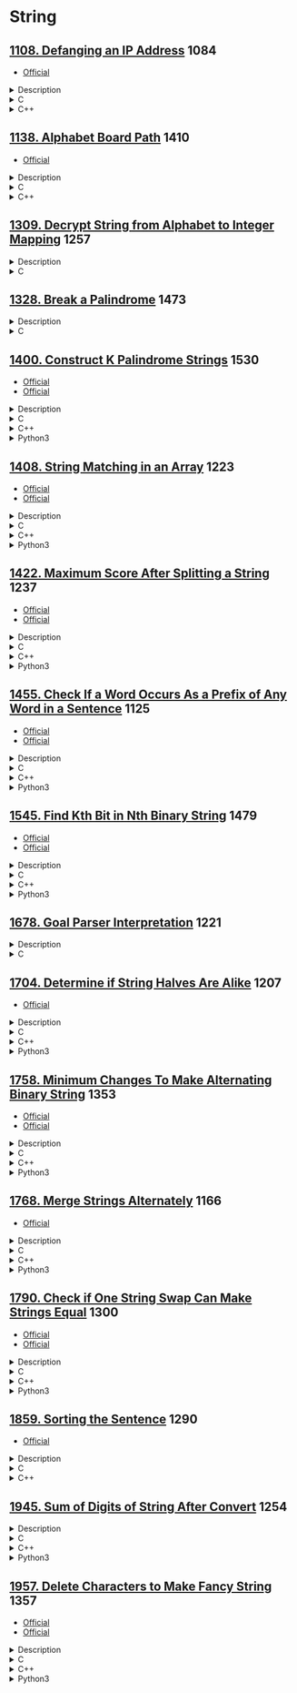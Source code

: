 # String

## [1108. Defanging an IP Address](https://leetcode.com/problems/defanging-an-ip-address/)  1084

- [Official](https://leetcode.cn/problems/defanging-an-ip-address/solutions/1612962/ip-di-zhi-wu-xiao-hua-by-leetcode-soluti-7q15/)

<details><summary>Description</summary>

```text
Given a valid (IPv4) IP address, return a defanged version of that IP address.

A defanged IP address replaces every period "." with "[.]".

Example 1:
Input: address = "1.1.1.1"
Output: "1[.]1[.]1[.]1"

Example 2:
Input: address = "255.100.50.0"
Output: "255[.]100[.]50[.]0"

Constraints:
The given address is a valid IPv4 address.
```

</details>

<details><summary>C</summary>

```c
char* defangIPaddr(char* address) {
    char* pRetVal = NULL;

    int len = strlen(address);
    int returnSize = len + 3 * 2 + 1;
    pRetVal = (char*)malloc(returnSize * sizeof(char));
    if (pRetVal == NULL) {
        perror("malloc");
        return pRetVal;
    }
    memset(pRetVal, 0, returnSize * sizeof(char));

#if (1)
    printf("for\n");

    int idx = 0;
    int i;
    for (i = 0; i < len; ++i) {
        if (address[i] == '.') {
            pRetVal[idx++] = '[';
            pRetVal[idx++] = '.';
            pRetVal[idx++] = ']';
        } else {
            pRetVal[idx++] = address[i];
        }
    }
#else
    printf("sscanf\n");

    int ip1, ip2, ip3, ip4;
    sscanf(address, "%d.%d.%d.%d", &ip1, &ip2, &ip3, &ip4);
    snprintf(pRetVal, returnSize * sizeof(char), "%d[.]%d[.]%d[.]%d", ip1, ip2, ip3, ip4);
#endif

    return pRetVal;
}
```

</details>

<details><summary>C++</summary>

```c++
class Solution {
   public:
    string defangIPaddr(string address) {
        string retVal;

        for (auto c : address) {
            if (c == '.') {
                retVal += "[.]";
            } else {
                retVal += c;
            }
        }

        return retVal;
    }
};
```

</details>

## [1138. Alphabet Board Path](https://leetcode.com/problems/alphabet-board-path/)  1410

- [Official](https://leetcode.cn/problems/alphabet-board-path/solutions/2105828/zi-mu-ban-shang-de-lu-jing-by-leetcode-s-c30t/)

<details><summary>Description</summary>

```text
On an alphabet board, we start at position (0, 0), corresponding to character board[0][0].

Here, board = ["abcde", "fghij", "klmno", "pqrst", "uvwxy", "z"], as shown in the diagram below.
+-------------------+
| a | b | c | d | e |
|-------------------|
| f | g | h | i | k |
|-------------------|
| k | l | m | n | o |
|-------------------|
| p | q | r | s | t |
|-------------------|
| u | v | w | x | y |
|-------------------+
| z |
+---+

We may make the following moves:
- 'U' moves our position up one row, if the position exists on the board;
- 'D' moves our position down one row, if the position exists on the board;
- 'L' moves our position left one column, if the position exists on the board;
- 'R' moves our position right one column, if the position exists on the board;
- '!' adds the character board[r][c] at our current position (r, c) to the answer.
(Here, the only positions that exist on the board are positions with letters on them.)

Return a sequence of moves that makes our answer equal to target in the minimum number of moves.
You may return any path that does so.

Example 1:
Input: target = "leet"
Output: "DDR!UURRR!!DDD!"

Example 2:
Input: target = "code"
Output: "RR!DDRR!UUL!R!"

Constraints:
1 <= target.length <= 100
target consists only of English lowercase letters.
```

<details><summary>Hint</summary>

```text
1. Create a hashmap from letter to position on the board.
2. Now for each letter, try moving there in steps, where at each step you check if it is inside the boundaries of the board.
```

</details>

</details>

<details><summary>C</summary>

```c
char* alphabetBoardPath(char* target) {
    char* pRetVal = NULL;

    int len = strlen(target);
    pRetVal = (char*)calloc(10 * len, sizeof(char));
    if (pRetVal == NULL) {
        perror("calloc");
        return pRetVal;
    }
    int idx = 0;

    int src[2];
    memset(src, 0, sizeof(src));
    int dest[2];
    memset(dest, 0, sizeof(dest));
    int row, col, move;
    int i;
    for (i = 0; i < len; ++i) {
        dest[0] = (target[i] - 'a') / 5;
        dest[1] = (target[i] - 'a') % 5;

        row = dest[0] - src[0];
        col = dest[1] - src[1];

        /* Because Address of 'z'
         *  Notice that moving down and moving right, may move into a square that doesn't exist.
         *  To avoid this, we put L U before R D.
         *
         *  You may return any path that does so.
         */
        if (row < 0) {
            for (move = 0; move < abs(row); ++move) {
                pRetVal[idx++] = 'U';
            }
        }
        if (col < 0) {
            for (move = 0; move < abs(col); ++move) {
                pRetVal[idx++] = 'L';
            }
        }
        if (row > 0) {
            for (move = 0; move < abs(row); ++move) {
                pRetVal[idx++] = 'D';
            }
        }
        if (col > 0) {
            for (move = 0; move < abs(col); ++move) {
                pRetVal[idx++] = 'R';
            }
        }
        pRetVal[idx++] = '!';

        memcpy(src, dest, sizeof(src));
    }

    return pRetVal;
}
```

</details>

<details><summary>C++</summary>

```c++
class Solution {
   public:
    string alphabetBoardPath(string target) {
        string retVal;

        vector<int> src(2, 0);
        vector<int> dest(2, 0);
        for (auto c : target) {
            dest[0] = (c - 'a') / 5;
            dest[1] = (c - 'a') % 5;

            int rowMove = dest[0] - src[0];
            int colMove = dest[1] - src[1];

            /* Because Address of 'z'
             *  Notice that moving down and moving right, may move into a square that doesn't exist.
             *  To avoid this, we put L U before R D.
             *
             *  You may return any path that does so.
             */
            if (rowMove < 0) {
                retVal += string(-rowMove, 'U');
            }
            if (colMove < 0) {
                retVal += string(-colMove, 'L');
            }
            if (rowMove > 0) {
                retVal += string(rowMove, 'D');
            }
            if (colMove > 0) {
                retVal += string(colMove, 'R');
            }
            retVal += '!';

            src = dest;
        }

        return retVal;
    }
};
```

</details>

## [1309. Decrypt String from Alphabet to Integer Mapping](https://leetcode.com/problems/decrypt-string-from-alphabet-to-integer-mapping/)  1257

<details><summary>Description</summary>

```text
You are given a string s formed by digits and '#'. We want to map s to English lowercase characters as follows:
- Characters ('a' to 'i') are represented by ('1' to '9') respectively.
- Characters ('j' to 'z') are represented by ('10#' to '26#') respectively.
Return the string formed after mapping.

The test cases are generated so that a unique mapping will always exist.

Example 1:
Input: s = "10#11#12"
Output: "jkab"
Explanation: "j" -> "10#" , "k" -> "11#" , "a" -> "1" , "b" -> "2".

Example 2:
Input: s = "1326#"
Output: "acz"

Constraints:
1 <= s.length <= 1000
s consists of digits and the '#' letter.
s will be a valid string such that mapping is always possible.
```

</details>

<details><summary>C</summary>

```c
char* freqAlphabets(char* s) {
    char* pRetVal = s;

    int len = strlen(s);
    int index = 0;
    int i;
    for (i=0; i<len; ++i) {
        if (((i+2) < len) && (s[i+2] == '#')) {
            s[index++] = (10 * (s[i] - '0') + (s[i+1] - '0')) - 1 + 'a';
            i += 2;
        }
        else {
            s[index++] = (s[i] - '0') - 1 + 'a';
        }
    }
    s[index] = 0;

    return pRetVal;
}
```

</details>

## [1328. Break a Palindrome](https://leetcode.com/problems/break-a-palindrome/)  1473

<details><summary>Description</summary>

```text
Given a palindromic string of lowercase English letters palindrome,
replace exactly one character with any lowercase English letter
so that the resulting string is not a palindrome and that it is the lexicographically smallest one possible.

Return the resulting string. If there is no way to replace a character to make it not a palindrome, return an empty string.

A string a is lexicographically smaller than a string b (of the same length) if in the first position where a and b differ,
a has a character strictly smaller than the corresponding character in b.
For example, "abcc" is lexicographically smaller than "abcd"
because the first position they differ is at the fourth character, and 'c' is smaller than 'd'.

Example 1:
Input: palindrome = "abccba"
Output: "aaccba"
Explanation: There are many ways to make "abccba" not a palindrome, such as "zbccba", "aaccba", and "abacba".
Of all the ways, "aaccba" is the lexicographically smallest.

Example 2:
Input: palindrome = "a"
Output: ""
Explanation: There is no way to replace a single character to make "a" not a palindrome, so return an empty string.

Constraints:
1 <= palindrome.length <= 1000
palindrome consists of only lowercase English letters.
```

</details>

<details><summary>C</summary>

```c
char * breakPalindrome(char * palindrome){
    char* pRetVal = "";

    int len = strlen(palindrome);
    // There is no way to replace a single character
    if (len == 1)
    {
        return pRetVal;
    }

    int head = 0;
    int tail = len - 1;
    while (head < tail)
    {
        // replace first to lexicographically smallest
        if (*(palindrome+head) != 'a')
        {
            *(palindrome+head) = 'a';
            break;
        }
        ++head;
        --tail;
    }
    // update last character to lexicographically smallest
    if (head >= tail)
    {
        *(palindrome + len - 1) = 'b';
    }
    pRetVal = palindrome;

    return pRetVal;
}
```

</details>

## [1400. Construct K Palindrome Strings](https://leetcode.com/problems/construct-k-palindrome-strings/)  1530

- [Official](https://leetcode.com/problems/construct-k-palindrome-strings/editorial/)
- [Official](https://leetcode.cn/problems/construct-k-palindrome-strings/solutions/198217/gou-zao-k-ge-hui-wen-zi-fu-chuan-by-leetcode-solut/)

<details><summary>Description</summary>

```text
Given a string s and an integer k,
return true if you can use all the characters in s to construct k palindrome strings or false otherwise.

Example 1:
Input: s = "annabelle", k = 2
Output: true
Explanation: You can construct two palindromes using all characters in s.
Some possible constructions "anna" + "elble", "anbna" + "elle", "anellena" + "b"

Example 2:
Input: s = "leetcode", k = 3
Output: false
Explanation: It is impossible to construct 3 palindromes using all the characters of s.

Example 3:
Input: s = "true", k = 4
Output: true
Explanation: The only possible solution is to put each character in a separate string.

Constraints:
1 <= s.length <= 10^5
s consists of lowercase English letters.
1 <= k <= 10^5
```

<details><summary>Hint</summary>

```text
1. If the s.length < k we cannot construct k strings from s and answer is false.
2. If the number of characters that have odd counts is > k
   then the minimum number of palindrome strings we can construct is > k and answer is false.
3. Otherwise you can construct exactly k palindrome strings and answer is true (why ?).
```

</details>

</details>

<details><summary>C</summary>

```c
bool canConstruct(char* s, int k) {
    bool retVal = false;

    int sSize = strlen(s);
    if (sSize < k) {
        return retVal;
    } else if (sSize == k) {
        retVal = true;
        return retVal;
    }

    int frequencySize = 26;  // s consists of lowercase English letters.
    int frequency[frequencySize];
    memset(frequency, 0, sizeof(frequency));
    for (int i = 0; i < sSize; ++i) {
        frequency[s[i] - 'a']++;
    }

    int oddCount = 0;
    for (int i = 0; i < frequencySize; ++i) {
        if (frequency[i] % 2 == 1) {
            oddCount++;
        }
    }

    if (oddCount <= k) {
        retVal = true;
    }

    return retVal;
}
```

</details>

<details><summary>C++</summary>

```c++
class Solution {
   public:
    bool canConstruct(string s, int k) {
        int retVal = false;

        int sSize = s.size();
        if (sSize < k) {
            return retVal;
        } else if (sSize == k) {
            retVal = true;
            return retVal;
        }

        vector<int> frequency(26, 0);  // s consists of lowercase English letters.
        for (auto& chr : s) {
            frequency[chr - 'a']++;
        }

        int oddCount = 0;
        for (auto count : frequency) {
            if (count % 2 == 1) {
                oddCount++;
            }
        }

        if (oddCount <= k) {
            retVal = true;
        }

        return retVal;
    }
};
```

</details>

<details><summary>Python3</summary>

```python
class Solution:
    def canConstruct(self, s: str, k: int) -> bool:
        retVal = False

        sSize = len(s)
        if sSize < k:
            return retVal
        elif sSize == k:
            retVal = True
            return retVal

        frequency = [0] * 26  # s consists of lowercase English letters.
        for c in s:
            frequency[ord(c) - ord("a")] += 1

        oddCount = 0
        for count in frequency:
            if count % 2 == 1:
                oddCount += 1

        if oddCount <= k:
            retVal = True

        return retVal
```

</details>

## [1408. String Matching in an Array](https://leetcode.com/problems/string-matching-in-an-array/)  1223

- [Official](https://leetcode.com/problems/string-matching-in-an-array/editorial/)
- [Official](https://leetcode.cn/problems/string-matching-in-an-array/solutions/1723228/shu-zu-zhong-de-zi-fu-chuan-pi-pei-by-le-rpmt/)

<details><summary>Description</summary>

```text
Given an array of string words, return all strings in words that is a substring of another word.
You can return the answer in any order.

A substring is a contiguous sequence of characters within a string

Example 1:
Input: words = ["mass","as","hero","superhero"]
Output: ["as","hero"]
Explanation: "as" is substring of "mass" and "hero" is substring of "superhero".
["hero","as"] is also a valid answer.

Example 2:
Input: words = ["leetcode","et","code"]
Output: ["et","code"]
Explanation: "et", "code" are substring of "leetcode".

Example 3:
Input: words = ["blue","green","bu"]
Output: []
Explanation: No string of words is substring of another string.

Constraints:
1 <= words.length <= 100
1 <= words[i].length <= 30
words[i] contains only lowercase English letters.
All the strings of words are unique.
```

<details><summary>Hint</summary>

```text
1. Bruteforce to find if one string is substring of another or use KMP algorithm.
```

</details>

</details>

<details><summary>C</summary>

```c
void computeLPSArray(char* substring, int substringSize, int* lps) {
    int length = 0;
    int currentIndex = 1;
    while (currentIndex < substringSize) {
        if (substring[currentIndex] == substring[length]) {
            length++;
            lps[currentIndex] = length;
            currentIndex++;
            continue;
        }

        if (length > 0) {
            length = lps[length - 1];  // Backtrack using LPS array to find a shorter match.
        } else {
            currentIndex++;
        }
    }
}
bool isSubstringOf(char* substring, int substringSize, char* main, int mainSize, int* lps) {
    bool retVal = false;

    int mainIndex = 0;
    int substringIndex = 0;
    while (mainIndex < mainSize) {
        if (main[mainIndex] == substring[substringIndex]) {
            substringIndex++;
            mainIndex++;
            if (substringIndex == substringSize) {
                retVal = true;
                return retVal;
            }
            continue;
        }

        if (substringIndex > 0) {
            substringIndex = lps[substringIndex - 1];  // Use the LPS to skip unnecessary comparisons.
        } else {
            mainIndex++;
        }
    }

    return retVal;
}
/**
 * Note: The returned array must be malloced, assume caller calls free().
 */
char** stringMatching(char** words, int wordsSize, int* returnSize) {
    char** pRetVal = NULL;

    (*returnSize) = 0;
    pRetVal = (char**)malloc(sizeof(char*) * wordsSize);
    if (pRetVal == NULL) {
        perror("malloc");
        return pRetVal;
    }

    int* pLPS = NULL;
    int currentWordSize, otherWordSize;
    int currentWordIndex, otherWordIndex;
    for (currentWordIndex = 0; currentWordIndex < wordsSize; currentWordIndex++) {
        currentWordSize = strlen(words[currentWordIndex]);
        pLPS = (int*)calloc(currentWordSize, sizeof(int));
        if (pLPS == NULL) {
            perror("calloc");
            return pRetVal;
        }
        computeLPSArray(words[currentWordIndex], currentWordSize, pLPS);

        // Compare the current word with all other words.
        for (otherWordIndex = 0; otherWordIndex < wordsSize; otherWordIndex++) {
            if (currentWordIndex == otherWordIndex) {
                continue;  // Skip comparing the word with itself.
            }

            // Check if the current word is a substring of another word.
            currentWordSize = strlen(words[currentWordIndex]);
            otherWordSize = strlen(words[otherWordIndex]);
            if (isSubstringOf(words[currentWordIndex], currentWordSize, words[otherWordIndex], otherWordSize, pLPS) ==
                true) {
                pRetVal[(*returnSize)++] = words[currentWordIndex];
                break;  // No need to check further for this word.
            }
        }

        free(pLPS);
        pLPS = NULL;
    }

    return pRetVal;
}
```

</details>

<details><summary>C++</summary>

```c++
class Solution {
   private:
    vector<int> computeLPSArray(string &substring) {
        vector<int> retVal;

        int substringSize = substring.size();
        retVal.assign(substringSize, 0);

        int length = 0;
        int currentIndex = 1;
        while (currentIndex < substringSize) {
            if (substring[currentIndex] == substring[length]) {
                length++;
                retVal[currentIndex] = length;
                currentIndex++;
                continue;
            }

            if (length > 0) {
                length = retVal[length - 1];  // Backtrack using LPS array to find a shorter match.
            } else {
                currentIndex++;
            }
        }

        return retVal;
    }
    bool isSubstringOf(string &substring, string &main, vector<int> &lps) {
        bool retVal = false;

        int mainSize = main.size();
        int substringSize = substring.size();
        int mainIndex = 0;
        int substringIndex = 0;
        while (mainIndex < mainSize) {
            if (main[mainIndex] == substring[substringIndex]) {
                substringIndex++;
                mainIndex++;
                if (substringIndex == substringSize) {
                    retVal = true;
                    return retVal;
                }
                continue;
            }

            if (substringIndex > 0) {
                substringIndex = lps[substringIndex - 1];  // Use the LPS to skip unnecessary comparisons.
            } else {
                mainIndex++;
            }
        }

        return retVal;
    }

   public:
    vector<string> stringMatching(vector<string> &words) {
        vector<string> retVal;

        int wordsSize = words.size();
        for (int currentWordIndex = 0; currentWordIndex < wordsSize; currentWordIndex++) {
            vector<int> lps = computeLPSArray(words[currentWordIndex]);

            // Compare the current word with all other words.
            for (int otherWordIndex = 0; otherWordIndex < wordsSize; otherWordIndex++) {
                if (currentWordIndex == otherWordIndex) {
                    continue;  // Skip comparing the word with itself.
                }

                // Check if the current word is a substring of another word.
                if (isSubstringOf(words[currentWordIndex], words[otherWordIndex], lps) == true) {
                    retVal.emplace_back(words[currentWordIndex]);
                    break;  // No need to check further for this word.
                }
            }
        }

        return retVal;
    }
};
```

</details>

<details><summary>Python3</summary>

```python
class Solution:
    def computeLPSArray(self, substring: str) -> List[int]:
        retVal = []

        substringSize = len(substring)
        retVal = [0] * substringSize

        length = 0
        currentIndex = 1
        while currentIndex < substringSize:
            if substring[currentIndex] == substring[length]:
                length += 1
                retVal[currentIndex] = length
                currentIndex += 1
                continue

            if length > 0:  # Backtrack using Longest Prefix Suffix Array to find a shorter match.
                length = retVal[length - 1]
            else:
                currentIndex += 1

        return retVal

    def isSubstringOf(self, substring: str, main: str, lps) -> bool:
        retVal = False

        mainSize = len(main)
        substringSize = len(substring)
        mainIndex = 0
        substringIndex = 0
        while mainIndex < mainSize:
            if main[mainIndex] == substring[substringIndex]:
                mainIndex += 1
                substringIndex += 1
                if substringIndex == substringSize:
                    retVal = True
                    return retVal
                continue

            if substringIndex > 0:
                # Use the Longest Prefix Suffix to skip unnecessary comparisons.
                substringIndex = lps[substringIndex - 1]
            else:
                mainIndex += 1

        return retVal

    def stringMatching(self, words: List[str]) -> List[str]:
        retVal = []

        wordsSize = len(words)
        for currentWordIndex in range(wordsSize):
            lps = self.computeLPSArray(words[currentWordIndex])

            # Compare the current word with all other words.
            for otherWordIndex in range(wordsSize):
                if currentWordIndex == otherWordIndex:
                    continue  # Skip comparing the word with itself.

                # Check if the current word is a substring of another word.
                if self.isSubstringOf(words[currentWordIndex], words[otherWordIndex], lps) == True:
                    retVal.append(words[currentWordIndex])
                    break  # No need to check further for this word.

        return retVal
```

</details>

## [1422. Maximum Score After Splitting a String](https://leetcode.com/problems/maximum-score-after-splitting-a-string/)  1237

- [Official](https://leetcode.com/problems/maximum-score-after-splitting-a-string/editorial/)
- [Official](https://leetcode.cn/problems/maximum-score-after-splitting-a-string/solutions/1743691/fen-ge-zi-fu-chuan-de-zui-da-de-fen-by-l-7u5p/)

<details><summary>Description</summary>

```text
Given a string s of zeros and ones, return the maximum score after splitting the string into two non-empty substrings
(i.e. left substring and right substring).

The score after splitting a string is the number of zeros in the left substring
plus the number of ones in the right substring.

Example 1:
Input: s = "011101"
Output: 5
Explanation:
All possible ways of splitting s into two non-empty substrings are:
left = "0" and right = "11101", score = 1 + 4 = 5
left = "01" and right = "1101", score = 1 + 3 = 4
left = "011" and right = "101", score = 1 + 2 = 3
left = "0111" and right = "01", score = 1 + 1 = 2
left = "01110" and right = "1", score = 2 + 1 = 3

Example 2:
Input: s = "00111"
Output: 5
Explanation: When left = "00" and right = "111", we get the maximum score = 2 + 3 = 5

Example 3:
Input: s = "1111"
Output: 3

Constraints:
2 <= s.length <= 500
The string s consists of characters '0' and '1' only.
```

<details><summary>Hint</summary>

```text
1. Precompute a prefix sum of ones ('1').
2. Iterate from left to right counting the number of zeros ('0'),
   then use the precomputed prefix sum for counting ones ('1').
   Update the answer.
```

</details>

</details>

<details><summary>C</summary>

```c
int maxScore(char* s) {
    int retVal = 0;

    int sSize = strlen(s);
    int i;

    int ones = 0;
    for (i = 0; i < sSize; ++i) {
        if (s[i] == '1') {
            ones++;
        }
    }

    int zeros = 0;
    for (i = 0; i < sSize - 1; ++i) {
        if (s[i] == '0') {
            zeros++;
        } else {
            ones--;
        }

        retVal = fmax(retVal, (zeros + ones));
    }

    return retVal;
}
```

</details>

<details><summary>C++</summary>

```c++
class Solution {
   public:
    int maxScore(string s) {
        int retVal = 0;

        int sSize = s.size();

        int ones = 0;
        for (int i = 0; i < sSize; ++i) {
            if (s[i] == '1') {
                ones++;
            }
        }

        int zeros = 0;
        for (int i = 0; i < sSize - 1; ++i) {
            if (s[i] == '0') {
                zeros++;
            } else {
                ones--;
            }

            retVal = max(retVal, (zeros + ones));
        }

        return retVal;
    }
};
```

</details>

<details><summary>Python3</summary>

```python
class Solution:
    def maxScore(self, s: str) -> int:
        retVal = 0

        sSize = len(s)

        ones = 0
        for i in range(sSize):
            if s[i] == '1':
                ones += 1

        zeros = 0
        for i in range(sSize-1):
            if s[i] == '0':
                zeros += 1
            else:
                ones -= 1

            retVal = max(retVal, (zeros + ones))

        return retVal
```

</details>

## [1455. Check If a Word Occurs As a Prefix of Any Word in a Sentence](https://leetcode.com/problems/check-if-a-word-occurs-as-a-prefix-of-any-word-in-a-sentence/)  1125

- [Official](https://leetcode.com/problems/check-if-a-word-occurs-as-a-prefix-of-any-word-in-a-sentence/editorial/)
- [Official](https://leetcode.cn/problems/check-if-a-word-occurs-as-a-prefix-of-any-word-in-a-sentence/solutions/1761732/jian-cha-dan-ci-shi-fou-wei-ju-zhong-qi-pqpu2/)

<details><summary>Description</summary>

```text
Given a sentence that consists of some words separated by a single space, and a searchWord,
check if searchWord is a prefix of any word in sentence.

Return the index of the word in sentence (1-indexed) where searchWord is a prefix of this word.
If searchWord is a prefix of more than one word, return the index of the first word (minimum index).
If there is no such word return -1.

A prefix of a string s is any leading contiguous substring of s.

Example 1:
Input: sentence = "i love eating burger", searchWord = "burg"
Output: 4
Explanation: "burg" is prefix of "burger" which is the 4th word in the sentence.

Example 2:
Input: sentence = "this problem is an easy problem", searchWord = "pro"
Output: 2
Explanation: "pro" is prefix of "problem" which is the 2nd and the 6th word in the sentence,
but we return 2 as it's the minimal index.

Example 3:
Input: sentence = "i am tired", searchWord = "you"
Output: -1
Explanation: "you" is not a prefix of any word in the sentence.

Constraints:
1 <= sentence.length <= 100
1 <= searchWord.length <= 10
sentence consists of lowercase English letters and spaces.
searchWord consists of lowercase English letters.
```

<details><summary>Hint</summary>

```text
1. First extract the words of the sentence.
2. Check for each word if searchWord occurs at index 0, if so return the index of this word (1-indexed)
3. If searchWord doesn't exist as a prefix of any word return the default value (-1).
```

</details>

</details>

<details><summary>C</summary>

```c
int isPrefixOfWord(char* sentence, char* searchWord) {
    int retVal = -1;

    int len = strlen(searchWord);
    int idx = 0;
#define SEPARATED " "
    char* pStr = strtok(sentence, SEPARATED);
    while (pStr != NULL) {
        ++idx;
        if (strncmp(pStr, searchWord, len) == 0) {
            retVal = idx;
            break;
        }

        pStr = strtok(NULL, SEPARATED);
    }

    return retVal;
}
```

</details>

<details><summary>C++</summary>

```c++
class Solution {
   public:
    int isPrefixOfWord(string sentence, string searchWord) {
        int retVal = -1;

        int idx = 0;
        int searchWordSize = searchWord.size();
        int searchWordIdx = 0;
        bool startSearch = true;
        for (char c : sentence) {
            if (c == ' ') {
                idx++;
                searchWordIdx = 0;
                startSearch = true;
                continue;
            } else if (startSearch == false) {
                continue;
            }

            if (c == searchWord[searchWordIdx]) {
                searchWordIdx++;
                if (searchWordIdx == searchWordSize) {
                    retVal = idx + 1;
                    break;
                }
            } else {
                searchWordIdx = 0;
                startSearch = false;
            }
        }

        return retVal;
    }
};
```

</details>

<details><summary>Python3</summary>

```python
class Solution:
    def isPrefixOfWord(self, sentence: str, searchWord: str) -> int:
        retVal = -1

        words = sentence.split()
        for idx, word in enumerate(words):
            if word.startswith(searchWord):
                retVal = idx + 1
                break

        return retVal
```

</details>

## [1545. Find Kth Bit in Nth Binary String](https://leetcode.com/problems/find-kth-bit-in-nth-binary-string/)  1479

- [Official](https://leetcode.com/problems/find-kth-bit-in-nth-binary-string/editorial/)
- [Official](https://leetcode.cn/problems/find-kth-bit-in-nth-binary-string/solutions/382517/zhao-chu-di-n-ge-er-jin-zhi-zi-fu-chuan-zhong-de-2/)

<details><summary>Description</summary>

```text
Given two positive integers n and k, the binary string Sn is formed as follows:
- S1 = "0"
- Si = Si - 1 + "1" + reverse(invert(Si - 1)) for i > 1

Where + denotes the concatenation operation, reverse(x) returns the reversed string x,
and invert(x) inverts all the bits in x (0 changes to 1 and 1 changes to 0).

For example, the first four strings in the above sequence are:
- S1 = "0"
- S2 = "011"
- S3 = "0111001"
- S4 = "011100110110001"

Return the kth bit in Sn. It is guaranteed that k is valid for the given n.

Example 1:
Input: n = 3, k = 1
Output: "0"
Explanation: S3 is "0111001".
The 1st bit is "0".

Example 2:
Input: n = 4, k = 11
Output: "1"
Explanation: S4 is "011100110110001".
The 11th bit is "1".

Constraints:
1 <= n <= 20
1 <= k <= 2^n - 1
```

<details><summary>Hint</summary>

```text
1. Since n is small, we can simply simulate the process of constructing S1 to Sn.
```

</details>

</details>

<details><summary>C</summary>

```c
char findKthBit(int n, int k) {
    char retVal = '0';

    if (n == 1) {
        return retVal;
    }

    char correspondingBit;
    int length = 1 << n;
    if (k < length / 2) {
        retVal = findKthBit(n - 1, k);
    } else if (k == length / 2) {
        retVal = '1';
    } else {
        correspondingBit = findKthBit(n - 1, length - k);
        retVal = (correspondingBit == '0') ? '1' : '0';
    }

    return retVal;
}
```

</details>

<details><summary>C++</summary>

```c++
class Solution {
   public:
    char findKthBit(int n, int k) {
        int retVal = '0';

        if (n == 1) {
            return retVal;
        }

        int length = 1 << n;
        if (k < length / 2) {
            retVal = findKthBit(n - 1, k);
        } else if (k == length / 2) {
            retVal = '1';
        } else {
            char correspondingBit = findKthBit(n - 1, length - k);
            retVal = (correspondingBit == '0') ? '1' : '0';
        }

        return retVal;
    }
};
```

</details>

<details><summary>Python3</summary>

```python
class Solution:
    def findKthBit(self, n: int, k: int) -> str:
        retVal = '0'

        if n == 1:
            return retVal

        length = 1 << n
        if k < length // 2:
            retVal = self.findKthBit(n - 1, k)
        elif k == length // 2:
            retVal = '1'
        else:
            correspondingBit = self.findKthBit(n - 1, length - k)
            retVal = "1" if correspondingBit == "0" else "0"

        return retVal
```

</details>

## [1678. Goal Parser Interpretation](https://leetcode.com/problems/goal-parser-interpretation/)  1221

<details><summary>Description</summary>

```text
You own a Goal Parser that can interpret a string command.
The command consists of an alphabet of "G", "()" and/or "(al)" in some order.
The Goal Parser will interpret "G" as the string "G", "()" as the string "o", and "(al)" as the string "al".
The interpreted strings are then concatenated in the original order.

Given the string command, return the Goal Parser's interpretation of command.

Example 1:
Input: command = "G()(al)"
Output: "Goal"
Explanation: The Goal Parser interprets the command as follows:
G -> G
() -> o
(al) -> al
The final concatenated result is "Goal".

Example 2:
Input: command = "G()()()()(al)"
Output: "Gooooal"

Example 3:
Input: command = "(al)G(al)()()G"
Output: "alGalooG"

Constraints:
1 <= command.length <= 100
command consists of "G", "()", and/or "(al)" in some order.
```

</details>

<details><summary>C</summary>

```c
char* interpret(char* command) {
    int idx = 0;
    int i = -1;
    while (command[++i]) {
        if (command[i] == 'G') {
            command[idx++] = 'G';
        }
        else if (command[i] == ')') {
            if (command[i-1] == '(') {
                command[idx++] = 'o';
            }
            else if (command[i-1] == 'l') {
                command[idx++] = 'a';
                command[idx++] = 'l';
            }
        }
    }
    command[idx] = 0;

    return command;
}
```

</details>

## [1704. Determine if String Halves Are Alike](https://leetcode.com/problems/determine-if-string-halves-are-alike/)  1207

- [Official](https://leetcode.cn/problems/determine-if-string-halves-are-alike/solutions/1960619/pan-duan-zi-fu-chuan-de-liang-ban-shi-fo-d21g/)

<details><summary>Description</summary>

```text
You are given a string s of even length. Split this string into two halves of equal lengths,
and let a be the first half and b be the second half.

Two strings are alike if they have the same number of vowels ('a', 'e', 'i', 'o', 'u', 'A', 'E', 'I', 'O', 'U').
Notice that s contains uppercase and lowercase letters.

Return true if a and b are alike. Otherwise, return false.

Example 1:
Input: s = "book"
Output: true
Explanation: a = "bo" and b = "ok". a has 1 vowel and b has 1 vowel. Therefore, they are alike.

Example 2:
Input: s = "textbook"
Output: false
Explanation: a = "text" and b = "book". a has 1 vowel whereas b has 2. Therefore, they are not alike.
Notice that the vowel o is counted twice.

Constraints:
2 <= s.length <= 1000
s.length is even.
s consists of uppercase and lowercase letters.
```

<details><summary>Hint</summary>

```text
1. Create a function that checks if a character is a vowel, either uppercase or lowercase.
```

</details>

</details>

<details><summary>C</summary>

```c
bool halvesAreAlike(char* s) {
    bool retVal = true;

    char* vowels = "aeiouAEIOU";

    int count = 0;
    int head = 0;
    int tail = strlen(s) - 1;
    while (head < tail) {
        if (strchr(vowels, s[head])) {
            ++count;
        }
        ++head;

        if (strchr(vowels, s[tail])) {
            --count;
        }
        --tail;
    }

    if (count != 0) {
        retVal = false;
    }

    return retVal;
}
```

</details>

<details><summary>C++</summary>

```c++
class Solution {
   public:
    bool halvesAreAlike(string s) {
        bool retVal = true;

        string vowels = "aeiouAEIOU";

        int count = 0;
        int head = 0;
        int tail = s.size() - 1;
        while (head < tail) {
            if (vowels.find(s[head]) != string::npos) {
                ++count;
            }
            ++head;

            if (vowels.find(s[tail]) != string::npos) {
                --count;
            }
            --tail;
        }

        if (count != 0) {
            retVal = false;
        }

        return retVal;
    }
};
```

</details>

<details><summary>Python3</summary>

```python
class Solution:
    def halvesAreAlike(self, s: str) -> bool:
        retVal = True

        vowels = "aeiouAEIOU"

        count = 0
        head = 0
        tail = len(s) - 1
        while head < tail:
            if s[head] in vowels:
                count += 1
            head += 1

            if s[tail] in vowels:
                count -= 1
            tail -= 1

        if count != 0:
            retVal = False

        return retVal
```

</details>

## [1758. Minimum Changes To Make Alternating Binary String](https://leetcode.com/problems/minimum-changes-to-make-alternating-binary-string/)  1353

- [Official](https://leetcode.com/problems/minimum-changes-to-make-alternating-binary-string/editorial/)
- [Official](https://leetcode.cn/problems/minimum-changes-to-make-alternating-binary-string/solutions/1995159/sheng-cheng-jiao-ti-er-jin-zhi-zi-fu-chu-91c5/)

<details><summary>Description</summary>

```text
You are given a string s consisting only of the characters '0' and '1'.
In one operation, you can change any '0' to '1' or vice versa.

The string is called alternating if no two adjacent characters are equal.
For example, the string "010" is alternating, while the string "0100" is not.

Return the minimum number of operations needed to make s alternating.

Example 1:
Input: s = "0100"
Output: 1
Explanation: If you change the last character to '1', s will be "0101", which is alternating.

Example 2:
Input: s = "10"
Output: 0
Explanation: s is already alternating.

Example 3:
Input: s = "1111"
Output: 2
Explanation: You need two operations to reach "0101" or "1010".

Constraints:
1 <= s.length <= 10^4
s[i] is either '0' or '1'.
```

<details><summary>Hint</summary>

```text
1. Think about how the final string will look like.
2. It will either start with a '0' and be like '010101010..' or with a '1' and be like '10101010..'
3. Try both ways, and check for each way, the number of changes needed to reach it from the given string.
   The answer is the minimum of both ways.
```

</details>

</details>

<details><summary>C</summary>

```c
int minOperations(char* s) {
    int retVal = 0;

    int sSize = strlen(s);
    int i;
    for (i = 0; i < sSize; ++i) {
        if (s[i] != '0' + (i % 2)) {
            ++retVal;
        }
    }
    retVal = fmin(retVal, (sSize - retVal));

    return retVal;
}
```

</details>

<details><summary>C++</summary>

```c++
class Solution {
   public:
    int minOperations(string s) {
        int retVal = 0;

        int sSize = s.size();
        for (int i = 0; i < sSize; ++i) {
            if (s[i] != '0' + (i % 2)) {
                ++retVal;
            }
        }
        retVal = min(retVal, (sSize - retVal));

        return retVal;
    }
};
```

</details>

<details><summary>Python3</summary>

```python
class Solution:
    def minOperations(self, s: str) -> int:
        retVal = 0

        sSize = len(s)

        for idx, c in enumerate(s):
            if int(c) != int(idx % 2):
                retVal += 1
        retVal = min(retVal, sSize-retVal)

        return retVal
```

</details>

## [1768. Merge Strings Alternately](https://leetcode.com/problems/merge-strings-alternately/)  1166

- [Official](https://leetcode.cn/problems/merge-strings-alternately/solutions/1913930/jiao-ti-he-bing-zi-fu-chuan-by-leetcode-ac4ih/)

<details><summary>Description</summary>

```text
You are given two strings word1 and word2.
Merge the strings by adding letters in alternating order, starting with word1.
If a string is longer than the other, append the additional letters onto the end of the merged string.

Return the merged string.

Example 1:
Input: word1 = "abc", word2 = "pqr"
Output: "apbqcr"
Explanation: The merged string will be merged as so:
word1:  a   b   c
word2:    p   q   r
merged: a p b q c r

Example 2:
Input: word1 = "ab", word2 = "pqrs"
Output: "apbqrs"
Explanation: Notice that as word2 is longer, "rs" is appended to the end.
word1:  a   b
word2:    p   q   r   s
merged: a p b q   r   s

Example 3:
Input: word1 = "abcd", word2 = "pq"
Output: "apbqcd"
Explanation: Notice that as word1 is longer, "cd" is appended to the end.
word1:  a   b   c   d
word2:    p   q
merged: a p b q c   d

Constraints:
1 <= word1.length, word2.length <= 100
word1 and word2 consist of lowercase English letters.
```

<details><summary>Hint</summary>

```text
1. Use two pointers, one pointer for each string.
   Alternately choose the character from each pointer, and move the pointer upwards.
```

</details>

</details>

<details><summary>C</summary>

```c
char* mergeAlternately(char* word1, char* word2) {
    char* pRetVal = NULL;

    int len1 = strlen(word1);
    int len2 = strlen(word2);

    int len = len1 + len2 + 1;
    pRetVal = (char*)malloc(len * sizeof(char));
    if (pRetVal == NULL) {
        perror("malloc");
        return pRetVal;
    }
    memset(pRetVal, 0, (len * sizeof(char)));

    int idx = 0;
    int idx1 = 0;
    int idx2 = 0;
    while ((idx1 < len1) || (idx2 < len2)) {
        if (idx1 < len1) {
            pRetVal[idx++] = word1[idx1++];
        }

        if (idx2 < len2) {
            pRetVal[idx++] = word2[idx2++];
        }
    }

    return pRetVal;
}
```

</details>

<details><summary>C++</summary>

```c++
class Solution {
   public:
    string mergeAlternately(string word1, string word2) {
        string retVal = "";

        int idx1 = 0;
        int word1Size = word1.size();
        int idx2 = 0;
        int word2Size = word2.size();
        while ((idx1 < word1Size) || (idx2 < word2Size)) {
            if (idx1 < word1Size) {
                retVal += word1[idx1++];
            }

            if (idx2 < word2Size) {
                retVal += word2[idx2++];
            }
        }

        return retVal;
    }
};
```

</details>

<details><summary>Python3</summary>

```python
class Solution:
    def mergeAlternately(self, word1: str, word2: str) -> str:
        retVal = ""

        idx1 = 0
        len1 = len(word1)
        idx2 = 0
        len2 = len(word2)
        while idx1 < len1 or idx2 < len2:
            if idx1 < len1:
                retVal += word1[idx1]
                idx1 += 1
            if idx2 < len2:
                retVal += word2[idx2]
                idx2 += 1

        return retVal
```

</details>

## [1790. Check if One String Swap Can Make Strings Equal](https://leetcode.com/problems/check-if-one-string-swap-can-make-strings-equal/)  1300

- [Official](https://leetcode.com/problems/check-if-one-string-swap-can-make-strings-equal/editorial/)
- [Official](https://leetcode.cn/problems/check-if-one-string-swap-can-make-strings-equal/solutions/1881111/jin-zhi-xing-yi-ci-zi-fu-chuan-jiao-huan-j8si/)

<details><summary>Description</summary>

```text
You are given two strings s1 and s2 of equal length.
A string swap is an operation where you choose two indices in a string (not necessarily different)
and swap the characters at these indices.

Return true if it is possible to make both strings equal by performing at most one string swap on exactly one of the strings.
Otherwise, return false.

Example 1:
Input: s1 = "bank", s2 = "kanb"
Output: true
Explanation: For example, swap the first character with the last character of s2 to make "bank".

Example 2:
Input: s1 = "attack", s2 = "defend"
Output: false
Explanation: It is impossible to make them equal with one string swap.

Example 3:
Input: s1 = "kelb", s2 = "kelb"
Output: true
Explanation: The two strings are already equal, so no string swap operation is required.

Constraints:
1 <= s1.length, s2.length <= 100
s1.length == s2.length
s1 and s2 consist of only lowercase English letters.
```

<details><summary>Hint</summary>

```text
1. The answer is false if the number of nonequal positions in the strings is not equal to 0 or 2.
2. Check that these positions have the same set of characters.
```

</details>

</details>

<details><summary>C</summary>

```c
bool areAlmostEqual(char* s1, char* s2) {
    bool retVal = false;

    int s1Size = strlen(s1);
    int count = 0;
    int record[2] = {0};
    for (int i = 0; i < s1Size; ++i) {
        if (s1[i] == s2[i]) {
            continue;
        }
        record[0] |= (1 << (s1[i] - 'a'));
        record[1] |= (1 << (s2[i] - 'a'));
        ++count;
    }

    if (count == 0) {
        retVal = true;
    } else if ((count == 2) && (record[0] == record[1])) {
        retVal = true;
    }

    return retVal;
}
```

</details>

<details><summary>C++</summary>

```c++
class Solution {
   public:
    bool areAlmostEqual(string s1, string s2) {
        bool retVal = false;

        int s1Size = s1.size();
        int count = 0;
        int record[2] = {0};
        for (int i = 0; i < s1Size; ++i) {
            if (s1[i] == s2[i]) {
                continue;
            }
            record[0] |= (1 << (s1[i] - 'a'));
            record[1] |= (1 << (s2[i] - 'a'));
            ++count;
        }

        if (count == 0) {
            retVal = true;
        } else if ((count == 2) && (record[0] == record[1])) {
            retVal = true;
        }

        return retVal;
    }
};
```

</details>

<details><summary>Python3</summary>

```python
class Solution:
    def areAlmostEqual(self, s1: str, s2: str) -> bool:
        retVal = False

        s1Size = len(s1)
        firstIndexDiff = 0
        secondIndexDiff = 0
        numDiffs = 0
        for i in range(s1Size):
            if s1[i] == s2[i]:
                continue

            numDiffs += 1
            if numDiffs > 2:  # numDiffs is more than 2, one string swap will not make two strings equal
                return retVal
            elif numDiffs == 1:
                firstIndexDiff = i  # store the index of first difference
            else:
                secondIndexDiff = i  # store the index of second difference

        # check if swap is possible
        retVal = (s1[firstIndexDiff] == s2[secondIndexDiff]) and (s1[secondIndexDiff] == s2[firstIndexDiff])

        return retVal
```

</details>

## [1859. Sorting the Sentence](https://leetcode.com/problems/sorting-the-sentence/)  1290

- [Official](https://leetcode.cn/problems/sorting-the-sentence/solutions/779147/jiang-ju-zi-pai-xu-by-leetcode-solution-wnts/)

<details><summary>Description</summary>

```text
A sentence is a list of words that are separated by a single space with no leading or trailing spaces.
Each word consists of lowercase and uppercase English letters.

A sentence can be shuffled by appending the 1-indexed word position to each word then rearranging the words in the sentence.
- For example, the sentence "This is a sentence" can be shuffled as "sentence4 a3 is2 This1" or "is2 sentence4 This1 a3".
Given a shuffled sentence s containing no more than 9 words, reconstruct and return the original sentence.

Example 1:
Input: s = "is2 sentence4 This1 a3"
Output: "This is a sentence"
Explanation: Sort the words in s to their original positions "This1 is2 a3 sentence4", then remove the numbers.

Example 2:
Input: s = "Myself2 Me1 I4 and3"
Output: "Me Myself and I"
Explanation: Sort the words in s to their original positions "Me1 Myself2 and3 I4", then remove the numbers.

Constraints:
2 <= s.length <= 200
s consists of lowercase and uppercase English letters, spaces, and digits from 1 to 9.
The number of words in s is between 1 and 9.
The words in s are separated by a single space.
s contains no leading or trailing spaces.
```

<details><summary>Hint</summary>

```text
1. Divide the string into the words as an array of strings
2. Sort the words by removing the last character from each word and sorting according to it
```

</details>

</details>

<details><summary>C</summary>

```c
char *sortSentence(char *s) {
    char *pRetVal = NULL;

    int sSize = strlen(s);

    pRetVal = (char *)calloc(sSize + 1, sizeof(char));
    if (pRetVal == NULL) {
        perror("calloc");
        return pRetVal;
    }

#define MAX_WORDS (9)  //  The number of words in s is between 1 and 9.
    char buf[MAX_WORDS][sSize];
    memset(buf, 0, sizeof(buf));

    int idx = 0;
    char tmp[sSize];
    memset(tmp, 0, sizeof(tmp));
    int len = 0;
    int i;
    for (i = 0; i < sSize; ++i) {
        if (s[i] == ' ') {
            continue;
        } else if (isdigit(s[i])) {
            idx = (s[i] - '0') - 1;
            snprintf(buf[idx], sSize, "%s", tmp);
            memset(tmp, 0, sizeof(tmp));
            len = 0;
        } else {
            tmp[len++] = s[i];
        }
    }

    idx = 0;
    for (i = 0; i < MAX_WORDS; ++i) {
        if (strlen(buf[i]) == 0) {
            continue;
        }
        idx += snprintf(pRetVal + idx, ((sSize + 1) * sizeof(char)), "%s ", buf[i]);
    }
    pRetVal[strlen(pRetVal) - 1] = '\0';

    return pRetVal;
}
```

</details>

<details><summary>C++</summary>

```c++
class Solution {
   public:
    string sortSentence(string s) {
        string retVal = "";

        map<int, string> sMap;
        string tmp = "";
        for (auto c : s) {
            if (isdigit(c)) {
                sMap[c - '0'] = tmp;
                tmp = "";
            } else if (c == ' ') {
                continue;
            } else {
                tmp += c;
            }
        }
        for (auto& iter : sMap) {
            retVal += iter.second;
            retVal += ' ';
        }
        retVal.pop_back();

        return retVal;
    }
};
```

</details>

## [1945. Sum of Digits of String After Convert](https://leetcode.com/problems/sum-of-digits-of-string-after-convert/)  1254

<details><summary>Description</summary>

- [Official](https://leetcode.com/problems/sum-of-digits-of-string-after-convert/editorial/)
- [Official](https://leetcode.cn/problems/sum-of-digits-of-string-after-convert/solutions/2019652/zi-fu-chuan-zhuan-hua-hou-de-ge-wei-shu-bhdx4/)

```text
You are given a string s consisting of lowercase English letters, and an integer k.

First, convert s into an integer by replacing each letter with its position in the alphabet
(i.e., replace 'a' with 1, 'b' with 2, ..., 'z' with 26).
Then, transform the integer by replacing it with the sum of its digits.
Repeat the transform operation k times in total.

For example, if s = "zbax" and k = 2, then the resulting integer would be 8 by the following operations:
- Convert: "zbax" ➝ "(26)(2)(1)(24)" ➝ "262124" ➝ 262124
- Transform #1: 262124 ➝ 2 + 6 + 2 + 1 + 2 + 4 ➝ 17
- Transform #2: 17 ➝ 1 + 7 ➝ 8

Return the resulting integer after performing the operations described above.

Example 1:
Input: s = "iiii", k = 1
Output: 36
Explanation: The operations are as follows:
- Convert: "iiii" ➝ "(9)(9)(9)(9)" ➝ "9999" ➝ 9999
- Transform #1: 9999 ➝ 9 + 9 + 9 + 9 ➝ 36
Thus the resulting integer is 36.

Example 2:
Input: s = "leetcode", k = 2
Output: 6
Explanation: The operations are as follows:
- Convert: "leetcode" ➝ "(12)(5)(5)(20)(3)(15)(4)(5)" ➝ "12552031545" ➝ 12552031545
- Transform #1: 12552031545 ➝ 1 + 2 + 5 + 5 + 2 + 0 + 3 + 1 + 5 + 4 + 5 ➝ 33
- Transform #2: 33 ➝ 3 + 3 ➝ 6
Thus the resulting integer is 6.

Example 3:
Input: s = "zbax", k = 2
Output: 8

Constraints:
1 <= s.length <= 100
1 <= k <= 10
s consists of lowercase English letters.
```

<details><summary>Hint</summary>

```text
1. First, let's note that after the first transform the value will be at most 100 * 10 which is not much
2. After The first transform, we can just do the rest of the transforms by brute force
```

</details>

</details>

<details><summary>C</summary>

```c
int getLucky(char* s, int k) {
    int retVal = 0;

    int sum = 0;
    int translateToInteger = 0;
    while (*s) {
        translateToInteger = *(s++) - 'a' + 1;
        sum += (translateToInteger % 10);
        sum += (translateToInteger / 10);
    }

    retVal = sum;
    int i;
    for (i = 1; i < k; ++i) {
        retVal = 0;
        while (sum > 0) {
            retVal += (sum % 10);
            sum /= 10;
        }
        sum = retVal;
    }

    return retVal;
}
```

</details>

<details><summary>C++</summary>

```c++
class Solution {
   public:
    int getLucky(string s, int k) {
        int retVal = 0;

        int sum = 0;
        for (char c : s) {
            int translateToInteger = c - 'a' + 1;
            sum += (translateToInteger % 10);
            sum += (translateToInteger / 10);
        }

        retVal = sum;
        for (int i = 1; i < k; ++i) {
            retVal = 0;
            while (sum > 0) {
                retVal += (sum % 10);
                sum /= 10;
            }
            sum = retVal;
        }

        return retVal;
    }
};
```

</details>

<details><summary>Python3</summary>

```python
class Solution:
    def getLucky(self, s: str, k: int) -> int:
        retVal = 0

        sum = 0
        for c in s:
            translateToInteger = (ord(c) - ord('a') + 1)
            sum += (translateToInteger % 10)
            sum += (translateToInteger // 10)

        retVal = sum
        for _ in range(1, k):
            retVal = 0
            while sum > 0:
                retVal += (sum % 10)
                sum //= 10
            sum = retVal

        return retVal
```

</details>

## [1957. Delete Characters to Make Fancy String](https://leetcode.com/problems/delete-characters-to-make-fancy-string/)  1357

- [Official](https://leetcode.com/problems/delete-characters-to-make-fancy-string/editorial/)
- [Official](https://leetcode.cn/problems/delete-characters-to-make-fancy-string/)

<details><summary>Description</summary>

```text
A fancy string is a string where no three consecutive characters are equal.

Given a string s, delete the minimum possible number of characters from s to make it fancy.

Return the final string after the deletion. It can be shown that the answer will always be unique.

Example 1:
Input: s = "leeetcode"
Output: "leetcode"
Explanation:
Remove an 'e' from the first group of 'e's to create "leetcode".
No three consecutive characters are equal, so return "leetcode".

Example 2:
Input: s = "aaabaaaa"
Output: "aabaa"
Explanation:
Remove an 'a' from the first group of 'a's to create "aabaaaa".
Remove two 'a's from the second group of 'a's to create "aabaa".
No three consecutive characters are equal, so return "aabaa".

Example 3:
Input: s = "aab"
Output: "aab"
Explanation: No three consecutive characters are equal, so return "aab".

Constraints:
1 <= s.length <= 10^5
s consists only of lowercase English letters.
```

<details><summary>Hint</summary>

```text
1. What's the optimal way to delete characters if three or more consecutive characters are equal?
2. If three or more consecutive characters are equal, keep two of them and delete the rest.
```

</details>

</details>

<details><summary>C</summary>

```c
char* makeFancyString(char* s) {
    char* pRetVal = NULL;

    int sSize = strlen(s) + 1;

    pRetVal = (char*)malloc(sSize * sizeof(char));
    if (pRetVal == NULL) {
        perror("malloc");
        return pRetVal;
    }
    memset(pRetVal, 0, (sSize * sizeof(char)));
    int returnSize = 0;

    int i;
    for (i = 0; i < sSize; ++i) {
        if ((returnSize >= 2) && (pRetVal[returnSize - 1] == s[i]) && (pRetVal[returnSize - 2] == s[i])) {
            continue;
        }
        pRetVal[returnSize++] = s[i];
    }

    return pRetVal;
}
```

</details>

<details><summary>C++</summary>

```c++
class Solution {
   public:
    string makeFancyString(string s) {
        string retVal;

        for (char c : s) {
            int retValSize = retVal.size();
            if ((retValSize >= 2) && (retVal[retValSize - 1] == c) && (retVal[retValSize - 2] == c)) {
                continue;
            }
            retVal += c;
        }

        return retVal;
    }
};
```

</details>

<details><summary>Python3</summary>

```python
class Solution:
    def makeFancyString(self, s: str) -> str:
        retVal = ""

        for c in s:
            retValSize = len(retVal)
            if (retValSize >= 2) and (c == retVal[-1]) and (c == retVal[-2]):
                continue
            retVal += c

        return retVal
```

</details>
